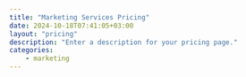 ```yaml
---
title: "Marketing Services Pricing"
date: 2024-10-18T07:41:05+03:00
layout: "pricing"
description: "Enter a description for your pricing page."
categories: 
    - marketing
---
```

